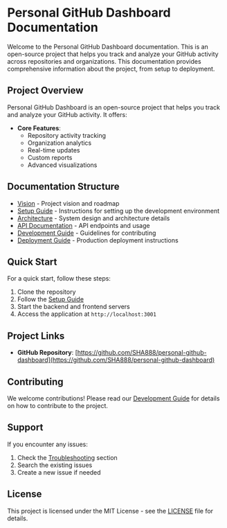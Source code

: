 # Personal GitHub Dashboard Documentation

Welcome to the Personal GitHub Dashboard documentation. This is an open-source project that helps you track and analyze your GitHub activity across repositories and organizations. This documentation provides comprehensive information about the project, from setup to deployment.

## Project Overview

Personal GitHub Dashboard is an open-source project that helps you track and analyze your GitHub activity. It offers:

- **Core Features**:
  - Repository activity tracking
  - Organization analytics
  - Real-time updates
  - Custom reports
  - Advanced visualizations

## Documentation Structure

- [Vision](./vision/README.md) - Project vision and roadmap
- [Setup Guide](./setup/README.md) - Instructions for setting up the development environment
- [Architecture](./architecture/README.md) - System design and architecture details
- [API Documentation](./api/README.md) - API endpoints and usage
- [Development Guide](./development/README.md) - Guidelines for contributing
- [Deployment Guide](./deployment/README.md) - Production deployment instructions

## Quick Start

For a quick start, follow these steps:

1. Clone the repository
2. Follow the [Setup Guide](./setup/README.md)
3. Start the backend and frontend servers
4. Access the application at `http://localhost:3001`

## Project Links

- **GitHub Repository**: [https://github.com/SHA888/personal-github-dashboard](https://github.com/SHA888/personal-github-dashboard)

## Contributing

We welcome contributions! Please read our [Development Guide](./development/README.md) for details on how to contribute to the project.

## Support

If you encounter any issues:
1. Check the [Troubleshooting](./setup/README.md#troubleshooting) section
2. Search the existing issues
3. Create a new issue if needed

## License

This project is licensed under the MIT License - see the [LICENSE](../LICENSE) file for details. 